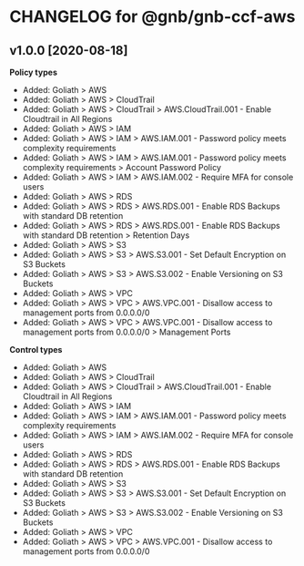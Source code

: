 # CHANGELOG for @gnb/gnb-ccf-aws

## v1.0.0 [2020-08-18]

**Policy types**
* Added: Goliath > AWS
* Added: Goliath > AWS > CloudTrail
* Added: Goliath > AWS > CloudTrail > AWS.CloudTrail.001 - Enable Cloudtrail in All Regions
* Added: Goliath > AWS > IAM
* Added: Goliath > AWS > IAM > AWS.IAM.001 - Password policy meets complexity requirements
* Added: Goliath > AWS > IAM > AWS.IAM.001 - Password policy meets complexity requirements > Account Password Policy
* Added: Goliath > AWS > IAM > AWS.IAM.002 - Require MFA for console users
* Added: Goliath > AWS > RDS
* Added: Goliath > AWS > RDS > AWS.RDS.001 - Enable RDS Backups with standard DB retention
* Added: Goliath > AWS > RDS > AWS.RDS.001 - Enable RDS Backups with standard DB retention > Retention Days
* Added: Goliath > AWS > S3
* Added: Goliath > AWS > S3 > AWS.S3.001 - Set Default Encryption on S3 Buckets
* Added: Goliath > AWS > S3 > AWS.S3.002 - Enable Versioning on S3 Buckets
* Added: Goliath > AWS > VPC
* Added: Goliath > AWS > VPC > AWS.VPC.001 - Disallow access to management ports from 0.0.0.0/0
* Added: Goliath > AWS > VPC > AWS.VPC.001 - Disallow access to management ports from 0.0.0.0/0 > Management Ports

**Control types**
* Added: Goliath > AWS
* Added: Goliath > AWS > CloudTrail
* Added: Goliath > AWS > CloudTrail > AWS.CloudTrail.001 - Enable Cloudtrail in All Regions
* Added: Goliath > AWS > IAM
* Added: Goliath > AWS > IAM > AWS.IAM.001 - Password policy meets complexity requirements
* Added: Goliath > AWS > IAM > AWS.IAM.002 - Require MFA for console users
* Added: Goliath > AWS > RDS
* Added: Goliath > AWS > RDS > AWS.RDS.001 - Enable RDS Backups with standard DB retention
* Added: Goliath > AWS > S3
* Added: Goliath > AWS > S3 > AWS.S3.001 - Set Default Encryption on S3 Buckets
* Added: Goliath > AWS > S3 > AWS.S3.002 - Enable Versioning on S3 Buckets
* Added: Goliath > AWS > VPC
* Added: Goliath > AWS > VPC > AWS.VPC.001 - Disallow access to management ports from 0.0.0.0/0

